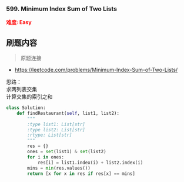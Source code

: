 ### 599. Minimum Index Sum of Two Lists

**<font color=red>难度: Easy</font>**

## 刷题内容

> 原题连接
* https://leetcode.com/problems/Minimum-Index-Sum-of-Two-Lists/

思路：  
求两列表交集  
计算交集的索引之和

```python
class Solution:
    def findRestaurant(self, list1, list2):
        """
        :type list1: List[str]
        :type list2: List[str]
        :rtype: List[str]
        """
        res = {}
        ones = set(list1) & set(list2)
        for i in ones:
            res[i] = list1.index(i) + list2.index(i)
        mins = min(res.values())
        return [x for x in res if res[x] == mins]
```
